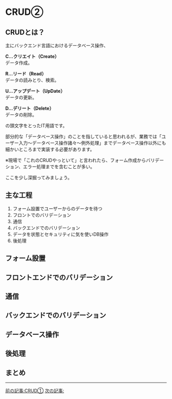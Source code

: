 
# CRUD②

## CRUDとは？

主にバックエンド言語におけるデータベース操作、

**C…クリエイト（Create）**  
データ作成。

**R…リード（Read）**  
データの読みとり、検索。

**U…アップデート（UpDate）**  
データの更新。

**D…デリート（Delete）**  
データの削除。

の頭文字をとったIT用語です。

部分的な「データベース操作」のことを指していると思われるが、業務では「ユーザー入力〜データベース操作諸々〜例外処理」までデータベース操作以外にも細かいところまで実装する必要があります。

※現場で「これのCRUDやっといて」と言われたら、フォーム作成からバリデーション、エラー処理までを含むことが多い。

ここを少し深掘ってみましょう。

## 主な工程

1. フォーム設置でユーザーからのデータを待つ
1. フロントでのバリデーション
1. 通信
1. バックエンドでのバリデーション
1. データを状態とセキュリティに気を使いDB操作
1. 後処理

## フォーム設置


## フロントエンドでのバリデーション


## 通信


## バックエンドでのバリデーション


## データベース操作


## 後処理


## まとめ

***

[前の記事:CRUD①](https://barcode-blog.netlify.app/blog/z5coq5i7ji)
[次の記事:]()